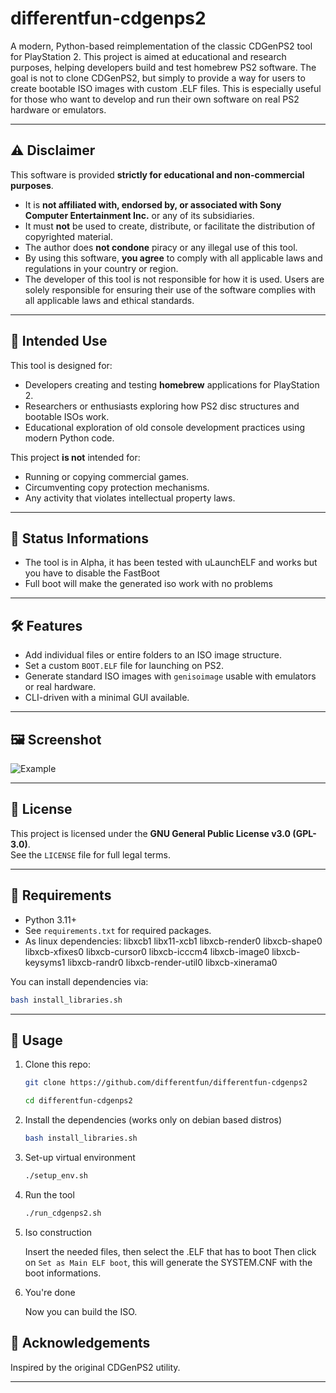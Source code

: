 # differentfun-cdgenps2

A modern, Python-based reimplementation of the classic CDGenPS2 tool for PlayStation 2.
This project is aimed at educational and research purposes, helping developers build and test homebrew PS2 software.
The goal is not to clone CDGenPS2, but simply to provide a way for users to create bootable ISO images with custom .ELF files.
This is especially useful for those who want to develop and run their own software on real PS2 hardware or emulators.

---

## ⚠️ Disclaimer

This software is provided **strictly for educational and non-commercial purposes**.

- It is **not affiliated with, endorsed by, or associated with Sony Computer Entertainment Inc.** or any of its subsidiaries.
- It must **not** be used to create, distribute, or facilitate the distribution of copyrighted material.
- The author does **not condone** piracy or any illegal use of this tool.
- By using this software, **you agree** to comply with all applicable laws and regulations in your country or region.
- The developer of this tool is not responsible for how it is used. Users are solely responsible for ensuring their use of the software complies with all applicable laws and ethical standards.
 
---

## 🎯 Intended Use

This tool is designed for:
- Developers creating and testing **homebrew** applications for PlayStation 2.
- Researchers or enthusiasts exploring how PS2 disc structures and bootable ISOs work.
- Educational exploration of old console development practices using modern Python code.

This project **is not** intended for:
- Running or copying commercial games.
- Circumventing copy protection mechanisms.
- Any activity that violates intellectual property laws.

---

## 🧬 Status Informations

- The tool is in Alpha, it has been tested with uLaunchELF and works but you have to disable the FastBoot 
- Full boot will make the generated iso work with no problems 

---

## 🛠 Features

- Add individual files or entire folders to an ISO image structure.
- Set a custom `BOOT.ELF` file for launching on PS2.
- Generate standard ISO images with `genisoimage` usable with emulators or real hardware.
- CLI-driven with a minimal GUI available.

---

## 🖼️ Screenshot

![Example](https://i.imgur.com/Xq1zlli.png)

---

## 📄 License

This project is licensed under the **GNU General Public License v3.0 (GPL-3.0)**.  
See the `LICENSE` file for full legal terms.

---


## 🐍 Requirements

- Python 3.11+
- See `requirements.txt` for required packages.
- As linux dependencies: libxcb1 libx11-xcb1 libxcb-render0 libxcb-shape0 libxcb-xfixes0 libxcb-cursor0 libxcb-icccm4 libxcb-image0 libxcb-keysyms1 libxcb-randr0 libxcb-render-util0 libxcb-xinerama0

You can install dependencies via:

```bash
bash install_libraries.sh
```

---

## 🚀 Usage
1. Clone this repo:
   ```bash
   git clone https://github.com/differentfun/differentfun-cdgenps2
   ```
   ```bash
   cd differentfun-cdgenps2
   ```

2. Install the dependencies (works only on debian based distros)
   ```bash
   bash install_libraries.sh
   ```

3. Set-up virtual environment
   ``` bash
   ./setup_env.sh
   ```

4. Run the tool
   ```bash
   ./run_cdgenps2.sh
   ```
5. Iso construction

   Insert the needed files, then select the .ELF that has to boot
   Then click on `Set as Main ELF boot`, this will generate the SYSTEM.CNF with the boot informations.
   
7. You're done

   Now you can build the ISO.

## 🙏 Acknowledgements

Inspired by the original CDGenPS2 utility.

---
